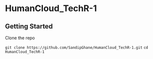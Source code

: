 # HumanCloud_TechR-1

## Getting Started

Clone the repo

```git clone https://github.com/SandipGhane/HumanCloud_TechR-1.git```
```cd HumanCloud_TechR-1```

